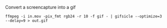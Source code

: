 Convert a screencapture into a gif  
```
ffmpeg -i in.mov -pix_fmt rgb24 -r 10 -f gif - | gifsicle --optimize=3 --delay=9 > out.gif
```
